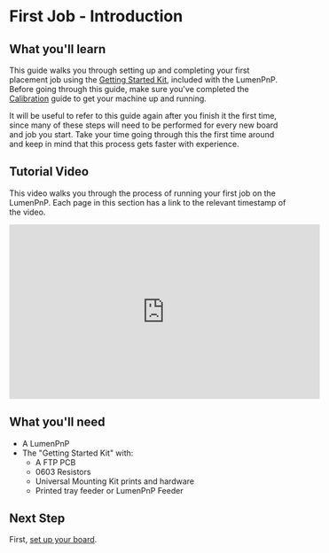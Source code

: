 # First Job - Introduction

## What you'll learn

This guide walks you through setting up and completing your first placement job using the [Getting Started Kit](https://opulo.io/products/getting-started-kit), included with the LumenPnP. Before going through this guide, make sure you've completed the [Calibration](../calibration/index.md) guide to get your machine up and running.

It will be useful to refer to this guide again after you finish it the first time, since many of these steps will need to be performed for every new board and job you start. Take your time going through this the first time around and keep in mind that this process gets faster with experience.

## Tutorial Video

This video walks you through the process of running your first job on the LumenPnP. Each page in this section has a link to the relevant timestamp of the video.

<!-- markdownlint-disable MD033 -->
<div class="video-wrapper">
<iframe width="560" height="315" src="https://www.youtube.com/embed/W0kdrxkkXUw" title="YouTube video player" frameborder="0" allow="accelerometer; autoplay; clipboard-write; encrypted-media; gyroscope; picture-in-picture" allowfullscreen></iframe>
</div>

## What you'll need

- A LumenPnP
- The "Getting Started Kit" with:
  - A FTP PCB
  - 0603 Resistors
  - Universal Mounting Kit prints and hardware
  - Printed tray feeder or LumenPnP Feeder

## Next Step

First, [set up your board](1-board-setup/index.md).

